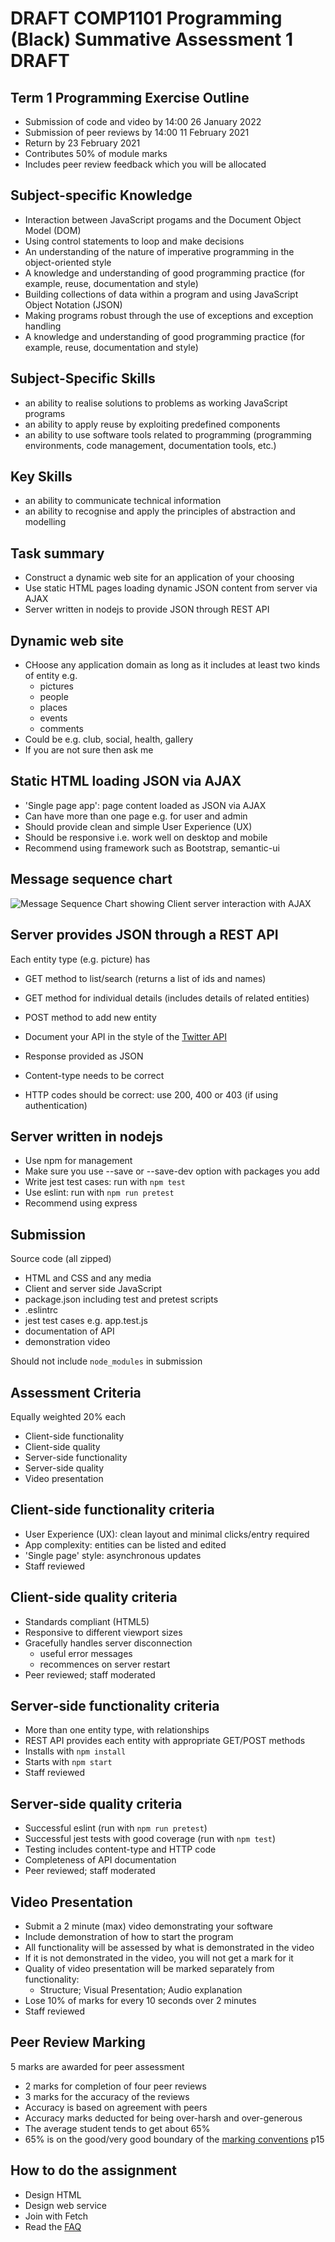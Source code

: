 # DRAFT COMP1101 Programming (Black) Summative Assessment 1 DRAFT


## Term 1 Programming Exercise Outline

- Submission of code and video by 14:00 26 January 2022
- Submission of peer reviews by 14:00 11 February 2021
- Return by 23 February 2021
- Contributes 50% of module marks
- Includes peer review feedback which you will be allocated


## Subject-specific Knowledge

- Interaction between JavaScript progams and the Document Object Model (DOM)
- Using control statements to loop and make decisions
- An understanding of the nature of imperative programming in the object-oriented style
- A knowledge and understanding of good programming practice (for example, reuse, documentation and style)
- Building collections of data within a program and using JavaScript Object Notation (JSON)
- Making programs robust through the use of exceptions and exception handling
- A knowledge and understanding of good programming practice (for example, reuse, documentation and style)


## Subject-Specific Skills

- an ability to realise solutions to problems as working JavaScript programs
- an ability to apply reuse by exploiting predefined components
- an ability to use software tools related to programming (programming environments, code management, documentation tools, etc.)


## Key Skills

- an ability to communicate technical information
- an ability to recognise and apply the principles of abstraction and modelling



## Task summary

- Construct a dynamic web site for an application of your choosing
- Use static HTML pages loading dynamic JSON content from server via AJAX
- Server written in nodejs to provide JSON through REST API


## Dynamic web site

- CHoose any application domain as long as it includes at least two kinds of entity e.g.
  - pictures
  - people
  - places
  - events
  - comments
- Could be e.g. club, social, health, gallery
- If you are not sure then ask me


## Static HTML loading JSON via AJAX

- 'Single page app': page content loaded as JSON via AJAX
- Can have more than one page e.g. for user and admin
- Should provide clean and simple User Experience (UX)
- Should be responsive i.e. work well on desktop and mobile
- Recommend using framework such as Bootstrap, semantic-ui


## Message sequence chart

![Message Sequence Chart showing Client server interaction with AJAX](https://www.websequencediagrams.com/cgi-bin/cdraw?lz=dGl0bGUgQ2xpZW50L3NlcnZlciBpbnRlcmFjdGlvbgoKABUGLT5TABcFOiBTdGF0aWMgcGFnZSByZXF1ZXN0CgAWBi0-AEEGOiBIVE1MCmxvb3AgZWFjaCB1c2VyIABJBwA_EER5bmFtaWMgY29udGVudABLCCAoQUpBWCkASRFKU09OAIEKCQBnCFJlbmRlcgAXBQA_CWFzAIEBBSB3aXRoaW4gRE9NCmVuZAoK&s=roundgreen)


## Server provides JSON through a REST API

Each entity type (e.g. picture) has 

- GET method to list/search (returns a list of ids and names)
- GET method for individual details (includes details of related entities)
- POST method to add new entity
- Document your API in the style of the [Twitter API](https://developer.twitter.com/en/docs/twitter-api/api-reference-index)


- Response provided as JSON
- Content-type needs to be correct
- HTTP codes should be correct: use 200, 400 or 403 (if using authentication)


## Server written in nodejs

- Use npm for management
- Make sure you use --save or --save-dev option with packages you add
- Write jest test cases: run with `npm test`
- Use eslint: run with `npm run pretest`
- Recommend using express


## Submission

Source code (all zipped)

- HTML and CSS and any media
- Client and server side JavaScript
- package.json including test and pretest scripts
- .eslintrc 
- jest test cases e.g. app.test.js
- documentation of API
- demonstration video 

Should not include `node_modules` in submission


## Assessment Criteria

Equally weighted 20% each

- Client-side functionality
- Client-side quality
- Server-side functionality
- Server-side quality
- Video presentation


## Client-side functionality criteria

- User Experience (UX): clean layout and minimal clicks/entry required
- App complexity: entities can be listed and edited
- 'Single page' style: asynchronous updates
- Staff reviewed


## Client-side quality criteria

- Standards compliant (HTML5)
- Responsive to different viewport sizes
- Gracefully handles server disconnection
  - useful error messages
  - recommences on server restart
- Peer reviewed; staff moderated


## Server-side functionality criteria

- More than one entity type, with relationships
- REST API provides each entity with appropriate GET/POST methods
- Installs with `npm install`
- Starts with `npm start`
- Staff reviewed


## Server-side quality criteria

- Successful eslint (run with `npm run pretest`)
- Successful jest tests with good coverage (run with `npm test`)
- Testing includes content-type and HTTP code
- Completeness of API documentation 
- Peer reviewed; staff moderated


## Video Presentation

- Submit a 2 minute (max) video demonstrating your software
- Include demonstration of how to start the program
- All functionality will be assessed by what is demonstrated in the video
- If it is not demonstrated in the video, you will not get a mark for it
- Quality of video presentation will be marked separately from functionality:
  - Structure; Visual Presentation; Audio explanation
- Lose 10% of marks for every 10 seconds over 2 minutes
- Staff reviewed


## Peer Review Marking

5 marks are awarded for peer assessment

* 2 marks for completion of four peer reviews
* 3 marks for the accuracy of the reviews
* Accuracy is based on agreement with peers
* Accuracy marks deducted for being over-harsh and over-generous
* The average student tends to get about 65%
* 65% is on the good/very good boundary of the [marking conventions](https://www.dur.ac.uk/resources/university.calendar/volumeii/2019.2020/coreregsug.pdf) p15


## How to do the assignment

- Design HTML
- Design web service
- Join with Fetch
- Read the [FAQ](FAQ.md)
